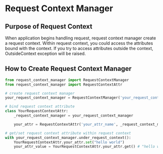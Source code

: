 # Request Context Manager
## Purpose of Request Context
When application begins handling request, request context manager create a request context. Within request context, you could access the attributes bound with the context. If you try to access attributes outside the context, OutsideContext exception will be raised. 

## How to Create Request Context Manager
```python
from request_context_manager import RequestContextManager
from request_context_manager import RequestContextAttr

# create request context manager
your_request_context_manager = RequestContextManager('your_request_context_manager_name')

# bind request context attribute
class YourRequestContextAttr:
    _request_context_manager = your_request_context_manager

    your_attr = RequestContextAttr('your_attr_name', _request_context_manager)

# get/set request context attribute within request context
with your_request_context_manager.under_request_context():
    YourRequestContextAttr.your_attr.set("hello world")
    your_attr_value = YourRequestContextAttr.your_attr.get() # "hello world"
```
